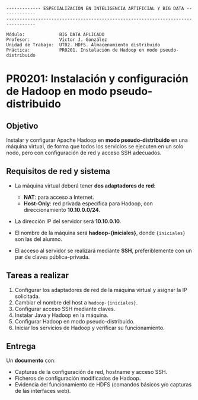 ```
------------- ESPECIALIZACIÓN EN INTELIGENCIA ARTIFICIAL Y BIG DATA -------------
---------------------------------------------------------------------------------

Módulo:             BIG DATA APLICADO
Profesor:           Víctor J. González
Unidad de Trabajo:  UT02. HDFS. Almacenamiento distribuido
Práctica:           PR0201. Instalación de Hadoop en modo pseudo-distribuido
```


# PR0201: Instalación y configuración de Hadoop en modo pseudo-distribuido

## Objetivo

Instalar y configurar Apache Hadoop en **modo pseudo-distribuido** en una máquina virtual, de forma que todos los servicios se ejecuten en un solo nodo, pero con configuración de red y acceso SSH adecuados.

## Requisitos de red y sistema

- La máquina virtual deberá tener **dos adaptadores de red**:

  - **NAT**: para acceso a Internet.
  - **Host-Only**: red privada específica para Hadoop, con direccionamiento **10.10.0.0/24**.

- La dirección IP del servidor será **10.10.0.10**.

- El nombre de la máquina será **hadoop-{iniciales}**, donde `{iniciales}` son las del alumno.

- El acceso al servidor se realizará mediante **SSH**, preferiblemente con un par de claves pública–privada.

## Tareas a realizar

1. Configurar los adaptadores de red de la máquina virtual y asignar la IP solicitada.
2. Cambiar el nombre del host a `hadoop-{iniciales}`.
3. Configurar acceso SSH mediante claves.
4. Instalar Java y Hadoop en la máquina.
5. Configurar Hadoop en modo pseudo-distribuido.
6. Iniciar los servicios de Hadoop y verificar su funcionamiento.

## Entrega

Un **documento** con:

  - Capturas de la configuración de red, hostname y acceso SSH.
  - Ficheros de configuración modificados de Hadoop.
  - Evidencia del funcionamiento de HDFS (comandos básicos y/o capturas de las interfaces web).

